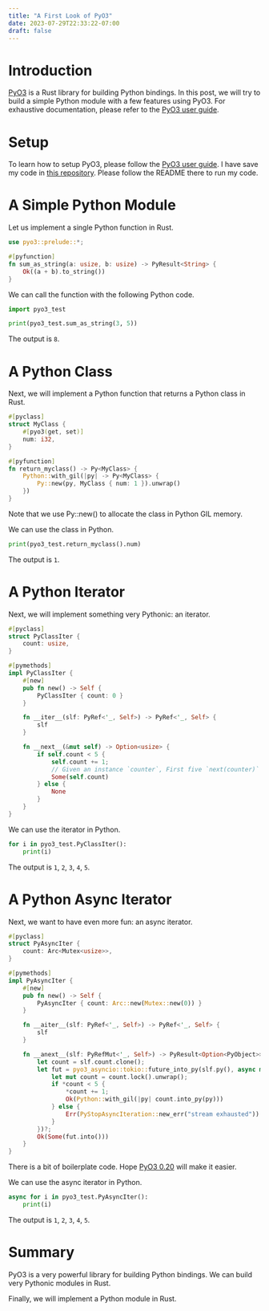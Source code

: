 ```yaml
---
title: "A First Look of PyO3"
date: 2023-07-29T22:33:22-07:00
draft: false
---
```


# Introduction

[PyO3](https://pyo3.rs/main/) is a Rust library for building Python bindings. In this post, we will
try to build a simple Python module with a few features using PyO3. For exhaustive documentation,
please refer to the [PyO3 user guide](https://pyo3.rs/main/).

# Setup

To learn how to setup PyO3, please follow the [PyO3 user guide](https://pyo3.rs/main/). I have
save my code in [this repository](https://github.com/aspcompiler/pyo3-test). Please follow the
README there to run my code.

# A Simple Python Module

Let us implement a single Python function in Rust.

```rust
use pyo3::prelude::*;

#[pyfunction]
fn sum_as_string(a: usize, b: usize) -> PyResult<String> {
    Ok((a + b).to_string())
}
```

We can call the function with the following Python code.

```python
import pyo3_test

print(pyo3_test.sum_as_string(3, 5))
```

The output is `8`.

# A Python Class

Next, we will implement a Python function that returns a Python class in Rust.

```rust
#[pyclass]
struct MyClass {
    #[pyo3(get, set)]
    num: i32,
}

#[pyfunction]
fn return_myclass() -> Py<MyClass> {
    Python::with_gil(|py| -> Py<MyClass> {
        Py::new(py, MyClass { num: 1 }).unwrap()
    })
}
```

Note that we use Py::new() to allocate the class in Python GIL memory.

We can use the class in Python.

```python
print(pyo3_test.return_myclass().num)
```

The output is `1`.

# A Python Iterator

Next, we will implement something very Pythonic: an iterator.

```rust
#[pyclass]
struct PyClassIter {
    count: usize,
}

#[pymethods]
impl PyClassIter {
    #[new]
    pub fn new() -> Self {
        PyClassIter { count: 0 }
    }

    fn __iter__(slf: PyRef<'_, Self>) -> PyRef<'_, Self> {
        slf
    }

    fn __next__(&mut self) -> Option<usize> {
        if self.count < 5 {
            self.count += 1;
            // Given an instance `counter`, First five `next(counter)` calls yield 1, 2, 3, 4, 5.
            Some(self.count)
        } else {
            None
        }
    }
}
```

We can use the iterator in Python.

```python
for i in pyo3_test.PyClassIter():
    print(i)
```

The output is `1`, `2`, `3`, `4`, `5`.

# A Python Async Iterator

Next, we want to have even more fun: an async iterator.

```rust
#[pyclass]
struct PyAsyncIter {
    count: Arc<Mutex<usize>>,
}

#[pymethods]
impl PyAsyncIter {
    #[new]
    pub fn new() -> Self {
        PyAsyncIter { count: Arc::new(Mutex::new(0)) }
    }

    fn __aiter__(slf: PyRef<'_, Self>) -> PyRef<'_, Self> {
        slf
    }

    fn __anext__(slf: PyRefMut<'_, Self>) -> PyResult<Option<PyObject>> {
        let count = slf.count.clone();
        let fut = pyo3_asyncio::tokio::future_into_py(slf.py(), async move {
            let mut count = count.lock().unwrap();
            if *count < 5 {
                *count += 1;
                Ok(Python::with_gil(|py| count.into_py(py)))
            } else {
                Err(PyStopAsyncIteration::new_err("stream exhausted"))
            }    
        })?;
        Ok(Some(fut.into()))
    }
}
```

There is a bit of boilerplate code. Hope [PyO3 0.20](https://github.com/PyO3/pyo3/issues/3246) will
make it easier.

We can use the async iterator in Python.

```python
async for i in pyo3_test.PyAsyncIter():
    print(i)
```

The output is `1`, `2`, `3`, `4`, `5`.

# Summary

PyO3 is a very powerful library for building Python bindings. We can build very Pythonic modules
in Rust.

Finally, we will implement a Python module in Rust.

```rust